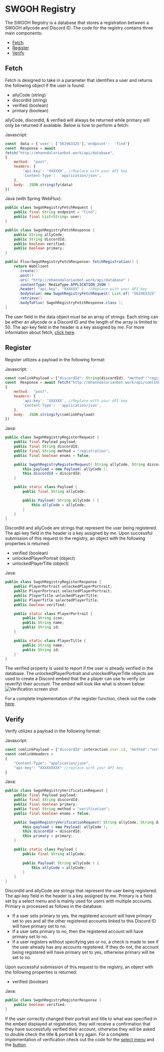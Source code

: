 # SWGOH Registry
The SWGOH Registry is a database that stores a registration between a SWGOH allycode and Discord ID.  The code for the registry contains three main components:
 - [Fetch](#fetch)
 - [Register](#register)
 - [Verify](#verify)
 
## Fetch <a name="fetch"></a>
Fetch is designed to take in a parameter that identifies a user and returns the following object if the user is found:
 - allyCode (string)
 - discordId (string)
 - verified (boolean)
 - primary (boolean)

allyCode, discordId, & verified will always be returned while primary will only be returned if available.  Below is how to perform a fetch:

Javascript:
```javascript
const  data = {'user': ['561963325'],'endpoint':  'find'}
const  Response = await 
fetch("http://mhanndalorianbot.work/api/database",
{
    method:  "post",
    headers: {
        'api-key': 'XXXXXX', //Replace with your API key
        'Content-Type':  'application/json',
    },
    body:  JSON.stringify(data)
})
```

Java (with Spring WebFlux):
```java
public class SwgohRegistryFetchRequest {
    public final String endpoint = "find";
    public final List<String> user;
}

public class SwgohRegistryFetchResponse {
    public String allyCode;
    public String discordId;
    public boolean verified;
    public boolean primary;
}

public Flux<SwgohRegistryFetchResponse> fetchRegistration() {
    return WebClient
      .create()
      .post()
      .uri( "http://mhanndalorianbot.work/api/database" )
      .contentType( MediaType.APPLICATION_JSON )
      .header( "api-key", "XXXXXX" )  //Replace with your API key
      .bodyValue( new SwgohRegistryFetchRequest( List.of( "561963325" ) ) )
      .retrieve()
      .bodyToFlux( SwgohRegistryFetchResponse.class );
}
```

The user field in the data object must be an array of strings.  Each string can be either an allycode or a Discord ID and the length of the array is limited to 50.  The api-key field in the header is a key assigned by me.  For more information about fetch, [click here](https://github.com/Bhager01/SWGOH-Registry/blob/main/FetchCode.js).
## Register <a name="register"></a>
Register utilizes a payload in the following format:

Javascript:
```javascript
const comlinkPayload = {"discordId": String(discordId), "method":"registration", "payload": {"allyCode": String(allyCode)}, "enums": false}    
const  Response = await fetch("http://mhanndalorianbot.work/api/comlink",
{
    method:  "post",
    headers: {
        'api-key': 'XXXXXX', //Replace with your API key
        'Content-Type':  'application/json',
    },
    body:  JSON.stringify(comlinkPayload)
})
```

Java:
```java
public class SwgohRegistryRegisterRequest {
    public final Payload payload;
    public final String discordId;
    public final String method = "registration";
    public final boolean enums = false;

    public SwgohRegistryRegisterRequest( String allyCode, String discordId ) {
        this.payload = new Payload( allyCode );
        this.discordId = discordId;
    }

    public static class Payload {
        public final String allyCode;

        public Payload( String allyCode ) {
            this.allyCode = allyCode;
        }
    }
}
```

DiscordId and allyCode are strings that represent the user being registered.  The api-key field in the header is a key assigned by me.  Upon successful submission of this request to the registry, an object with the following properties is returned:

 - verified (boolean)
 - unlockedPlayerPortrait (object)
 - unlockedPlayerTitle (object)

Java:
```java
public class SwgohRegistryRegisterResponse {
    public PlayerPortrait unlockedPlayerPortrait;
    public PlayerPortrait selectedPlayerPortrait;
    public PlayerTitle unlockedPlayerTitle;
    public PlayerTitle selectedPlayerTitle;
    public boolean verified;

    public static class PlayerPortrait {
        public String icon;
        public String name;
        public String id;
    }

    public static class PlayerTitle {
        public String name;
        public String id;
    }
}
```

The verified property is used to report if the user is already verified in the database.  The unlockedPlayerPortrait and unlockedPlayerTitle objects are used to create a Discord embed that the a player can use to verify (or reverify) their account.  The embed will look like what is shown below:
![Verification screen shot](https://i.postimg.cc/L8F5SgzN/Verification2.jpg)

For a complete implementation of the register function, check out the code [here](https://github.com/Bhager01/SWGOH-Registry/blob/main/RegistrationCode.js).

## Verify <a name="verify"></a>
Verify utilizes a payload in the following format:

Javascript:
```javascript
const comlinkPayload = {'discordId':interaction.user.id, "method":"verification", "primary":selectedValue, "payload": {"allyCode": String(allyCode)}, "enums": false}
const comlinkHeaders =
{    
    "Content-Type": "application/json",
    "api-key": "XXXXXXXXX" //replace with your API key    
}
```

Java:
```java
public class SwgohRegistryVerificationRequest {
    public final Payload payload;
    public final String discordId;
    public final boolean primary;
    public final String method = "verification";
    public final boolean enums = false;

    public SwgohRegistryVerificationRequest( String allyCode, String discordId, boolean primary ) {
        this.payload = new Payload( allyCode );
        this.discordId = discordId;
        this.primary = primary;
    }

    public static class Payload {
        public final String allyCode;
        
        public Payload( String allyCode ) {
            this.allyCode = allyCode;
        }
    }
}
```

DiscordId and allyCode are strings that represent the user being registered.  The api-key field in the header is a key assigned by me.  Primary is a field set by a select menu and is mainly used for users with multiple accounts.  Primary is processed as follows in the database:

 - If a user sets primary to yes, the registered account will have primary set to yes and  all the other registered accounts linked to this Discord ID will have primary set to no.
 - If a user sets primary to no, then the registered account will have primary set to no.
 - If a user registers without specifying yes or no, a check is made to see if the user already has any accounts registered. If they do not, the account being registered will have primary set to yes, otherwise primary will be set to no.

Upon successful submission of this request to the registry, an object with the following properties is returned:
 - verified (boolean)
 
Java:
```java
public class SwgohRegistryRegisterResponse {
    public boolean verified;
}
```

If the user correctly changed their portrait and title to what was specified in the embed displayed at registration, they will receive a confirmation that they have successfully verified their account, otherwise they will be asked to double check the title & portrait & try again.  For a complete implementation of verification check out the code for the [select menu](https://github.com/Bhager01/SWGOH-Registry/blob/main/SelectMenuCode.js) and the [button](https://github.com/Bhager01/SWGOH-Registry/blob/main/ButtonCode.js).
